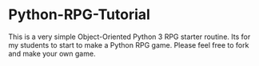 # Python-RPG-Tutorial
This is a very simple Object-Oriented Python 3 RPG starter routine. Its for my students to start to make a Python RPG game.  Please feel free to fork and make your own game.
